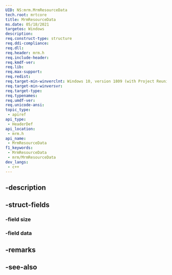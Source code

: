 ```yaml
---
UID: NS:mrm.MrmResourceData
tech.root: mrtcore 
title: MrmResourceData
ms.date: 05/18/2021 
targetos: Windows
description: 
req.construct-type: structure
req.ddi-compliance: 
req.dll: 
req.header: mrm.h
req.include-header: 
req.kmdf-ver: 
req.lib: 
req.max-support: 
req.redist: 
req.target-min-winverclnt: Windows 10, version 1809 (with Project Reunion) 
req.target-min-winversvr: 
req.target-type: 
req.typenames: 
req.umdf-ver: 
req.unicode-ansi: 
topic_type:
 - apiref
api_type:
 - HeaderDef
api_location:
 - mrm.h
api_name:
 - MrmResourceData
f1_keywords:
 - MrmResourceData
 - mrm/MrmResourceData
dev_langs:
 - c++
---
```


## -description

## -struct-fields

### -field size

### -field data

## -remarks

## -see-also

